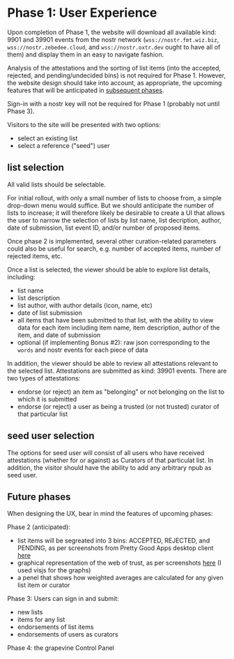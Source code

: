 Phase 1: User Experience
=====

Upon completion of Phase 1, the website will download all available kind: 9901 and 39901 events from the nostr network (`wss://nostr.fmt.wiz.biz`, `wss://nostr.zebedee.cloud`, and `wss://nostr.oxtr.dev` ought to have all of them) and display them in an easy to navigate fashion. 

Analysis of the attestations and the sorting of list items (into the accepted, rejected, and pending/undecided bins) is not required for Phase 1. However, the website design should take into account, as appropriate, the upcoming features that will be anticipated in [subsequent phases](https://github.com/wds4/DCoSL/tree/main/bounties/curatedLists).

Sign-in with a nostr key will not be required for Phase 1 (probably not until Phase 3).

Visitors to the site will be presented with two options:
- select an existing list 
- select a reference ("seed") user

## list selection

All valid lists should be selectable. 

For initial rollout, with only a small number of lists to choose from, a simple drop-down menu would suffice. But we should anticipate the number of lists to increase; it will therefore likely be desirable to create a UI that allows the user to narrow the selection of lists by list name, list decription, author, date of submission, list event ID, and/or number of proposed items.

Once phase 2 is implemented, several other curation-related parameters could also be useful for search, e.g. number of accepted items, number of rejected items, etc.

Once a list is selected, the viewer should be able to explore list details, including:
- list name
- list description
- list author, with author details (icon, name, etc)
- date of list submission
- all items that have been submitted to that list, with the ability to view data for each item including item name, item description, author of the item, and date of submission
- optional (if implementing Bonus #2): raw json corresponding to the `words` and nostr events for each piece of data

In addition, the viewer should be able to review all attestations relevant to the selected list. Attestations are submitted as kind: 39901 events. There are two types of attestations:
- endorse (or reject) an item as "belonging" or not belonging on the list to which it is submitted
- endorse (or reject) a user as being a trusted (or not trusted) curator of that particular list

## seed user selection

The options for seed user will consist of all users who have received attestations (whether for or against) as Curators of that particulat list. In addition, the visitor should have the ability to add any arbitrary npub as seed user.

## Future phases

When designing the UX, bear in mind the features of upcoming phases:

Phase 2 (anticipated):
- list items will be segreated into 3 bins: ACCEPTED, REJECTED, and PENDING, as per screenshots from Pretty Good Apps desktop client [here](https://github.com/wds4/pretty-good/blob/main/appDescriptions/curatedLists/exampleListCuration.md)
- graphical representation of the web of trust, as per screenshots [here](https://github.com/wds4/pretty-good/blob/main/appDescriptions/curatedLists/exampleListCurationGrapevine.md) (I used visjs for the graphs)
- a penel that shows how weighted averages are calculated for any given list item or curator

Phase 3: Users can sign in and submit:
- new lists
- items for any list
- endorsements of list items
- endorsements of users as curators 

Phase 4: the grapevine Control Panel 
